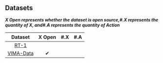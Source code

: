 ## Datasets

***X  Open represents whether the dataset is open source,#.X represents the quantity of X, and#.A represents the quantity of Action***

|                           Dataset                           |  X Open  | #.X  | #.A  |
| :---------------------------------------------------------: | :------: | ---- | ---- |
|      [RT-1](https://robotics-transformer1.github.io/)       |          |      |      |
| [VIMA-Data](https://huggingface.co/datasets/VIMA/VIMA-Data) | &#x2714; |      |      |

